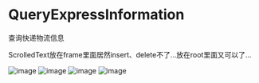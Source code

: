 # QueryExpressInformation
查询快递物流信息

ScrolledText放在frame里面居然insert、delete不了...放在root里面又可以了...


![image](http://m9kun.com/usr/uploads/2015/09/477214470.png)
![image](http://m9kun.com/usr/uploads/2015/09/2232025432.png)
![image](http://m9kun.com/usr/uploads/2015/09/1891223581.png)
![image](http://m9kun.com/usr/uploads/2015/09/2773835960.png)
